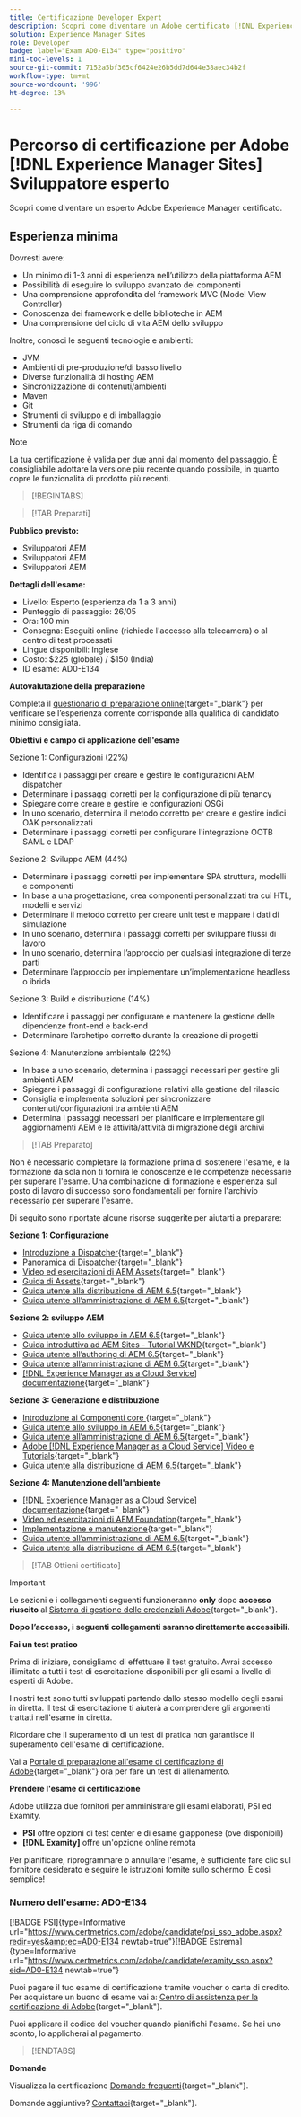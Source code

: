 ```yaml
---
title: Certificazione Developer Expert
description: Scopri come diventare un Adobe certificato [!DNL Experience Manager Sites] Esperto.
solution: Experience Manager Sites
role: Developer
badge: label="Exam AD0-E134" type="positivo"
mini-toc-levels: 1
source-git-commit: 7152a5bf365cf6424e26b5dd7d644e38aec34b2f
workflow-type: tm+mt
source-wordcount: '996'
ht-degree: 13%

---
```


# Percorso di certificazione per Adobe [!DNL Experience Manager Sites] Sviluppatore esperto

Scopri come diventare un esperto Adobe Experience Manager certificato.

## Esperienza minima

Dovresti avere:

* Un minimo di 1-3 anni di esperienza nell’utilizzo della piattaforma AEM
* Possibilità di eseguire lo sviluppo avanzato dei componenti
* Una comprensione approfondita del framework MVC (Model View Controller)
* Conoscenza dei framework e delle biblioteche in AEM
* Una comprensione del ciclo di vita AEM dello sviluppo

Inoltre, conosci le seguenti tecnologie e ambienti:

* JVM
* Ambienti di pre-produzione/di basso livello
* Diverse funzionalità di hosting AEM
* Sincronizzazione di contenuti/ambienti
* Maven
* Git
* Strumenti di sviluppo e di imballaggio
* Strumenti da riga di comando

>[!NOTE]
>
>La tua certificazione è valida per due anni dal momento del passaggio. È consigliabile adottare la versione più recente quando possibile, in quanto copre le funzionalità di prodotto più recenti.

>[!BEGINTABS]

>[!TAB Preparati]

**Pubblico previsto:**

* Sviluppatori AEM
* Sviluppatori AEM
* Sviluppatori AEM

**Dettagli dell&#39;esame:**

* Livello: Esperto (esperienza da 1 a 3 anni)
* Punteggio di passaggio: 26/05
* Ora: 100 min
* Consegna: Eseguiti online (richiede l&#39;accesso alla telecamera) o al centro di test processati
* Lingue disponibili: Inglese
* Costo: $225 (globale) / $150 (India)
* ID esame: AD0-E134

**Autovalutazione della preparazione**

Completa il [questionario di preparazione online](https://scorpion.caveon.com/launchpad/ad-q-e129-readiness-questionnaire-for-adobe-aem-assets-developer-professional-exam-copy-9ts38u/ad-q-e116-readiness-questionnaire-for-adobe-aem-developer-expert-exam){target="_blank"} per verificare se l’esperienza corrente corrisponde alla qualifica di candidato minimo consigliata.

**Obiettivi e campo di applicazione dell&#39;esame**

Sezione 1: Configurazioni (22%)

* Identifica i passaggi per creare e gestire le configurazioni AEM dispatcher
* Determinare i passaggi corretti per la configurazione di più tenancy
* Spiegare come creare e gestire le configurazioni OSGi
* In uno scenario, determina il metodo corretto per creare e gestire indici OAK personalizzati
* Determinare i passaggi corretti per configurare l&#39;integrazione OOTB SAML e LDAP

Sezione 2: Sviluppo AEM (44%)

* Determinare i passaggi corretti per implementare SPA struttura, modelli e componenti
* In base a una progettazione, crea componenti personalizzati tra cui HTL, modelli e servizi
* Determinare il metodo corretto per creare unit test e mappare i dati di simulazione
* In uno scenario, determina i passaggi corretti per sviluppare flussi di lavoro
* In uno scenario, determina l’approccio per qualsiasi integrazione di terze parti
* Determinare l’approccio per implementare un’implementazione headless o ibrida

Sezione 3: Build e distribuzione (14%)

* Identificare i passaggi per configurare e mantenere la gestione delle dipendenze front-end e back-end
* Determinare l’archetipo corretto durante la creazione di progetti

Sezione 4: Manutenzione ambientale (22%)

* In base a uno scenario, determina i passaggi necessari per gestire gli ambienti AEM
* Spiegare i passaggi di configurazione relativi alla gestione del rilascio
* Consiglia e implementa soluzioni per sincronizzare contenuti/configurazioni tra ambienti AEM
* Determina i passaggi necessari per pianificare e implementare gli aggiornamenti AEM e le attività/attività di migrazione degli archivi

>[!TAB Preparato]

Non è necessario completare la formazione prima di sostenere l&#39;esame, e la formazione da sola non ti fornirà le conoscenze e le competenze necessarie per superare l&#39;esame. Una combinazione di formazione e esperienza sul posto di lavoro di successo sono fondamentali per fornire l&#39;archivio necessario per superare l&#39;esame.

Di seguito sono riportate alcune risorse suggerite per aiutarti a preparare:

**Sezione 1: Configurazione**

* [Introduzione a Dispatcher](https://experienceleague.adobe.com/docs/experience-manager-learn/cloud-service/underlying-technology/introduction-dispatcher.html?lang=it){target="_blank"}
* [Panoramica di Dispatcher](https://experienceleague.adobe.com/docs/experience-manager-dispatcher/using/dispatcher.html?lang=it){target="_blank"}
* [Video ed esercitazioni di AEM Assets](https://experienceleague.adobe.com/docs/experience-manager-learn/assets/overview.html?lang=it){target="_blank"}
* [Guida di Assets](https://experienceleague.adobe.com/docs/experience-manager-64/assets/home.html?lang=en){target="_blank"}
* [Guida utente alla distribuzione di AEM 6.5](https://experienceleague.adobe.com/docs/experience-manager-65/deploying/home.html?lang=it){target="_blank"}
* [Guida utente all’amministrazione di AEM 6.5](https://experienceleague.adobe.com/docs/experience-manager-65/administering/home.html?lang=en){target="_blank"}

**Sezione 2: sviluppo AEM**

* [Guida utente allo sviluppo in AEM 6.5](https://experienceleague.adobe.com/docs/experience-manager-65/developing/home.html?lang=en){target="_blank"}
* [Guida introduttiva ad AEM Sites - Tutorial WKND](https://experienceleague.adobe.com/docs/experience-manager-learn/getting-started-wknd-tutorial-develop/overview.html?lang=it){target="_blank"}
* [Guida utente all’authoring di AEM 6.5](https://experienceleague.adobe.com/docs/experience-manager-65/authoring/home.html?lang=en){target="_blank"}
* [Guida utente all’amministrazione di AEM 6.5](https://experienceleague.adobe.com/docs/experience-manager-65/administering/home.html?lang=en){target="_blank"}
* [[!DNL Experience Manager as a Cloud Service] documentazione](https://experienceleague.adobe.com/docs/experience-manager-cloud-service/content/home.html?lang=it){target="_blank"}

**Sezione 3: Generazione e distribuzione**

* [Introduzione ai Componenti core ](https://experienceleague.adobe.com/docs/experience-manager-core-components/using/introduction.html?lang=it){target="_blank"}
* [Guida utente allo sviluppo in AEM 6.5](https://experienceleague.adobe.com/docs/experience-manager-65/developing/home.html?lang=en){target="_blank"}
* [Guida utente all’amministrazione di AEM 6.5](https://experienceleague.adobe.com/docs/experience-manager-65/administering/home.html?lang=en){target="_blank"}
* [Adobe [!DNL Experience Manager as a Cloud Service] Video e Tutorials](https://experienceleague.adobe.com/docs/experience-manager-learn/cloud-service/overview.html?lang=it){target="_blank"}
* [Guida utente alla distribuzione di AEM 6.5](https://experienceleague.adobe.com/docs/experience-manager-65/deploying/home.html?lang=it){target="_blank"}

**Sezione 4: Manutenzione dell&#39;ambiente**

* [[!DNL Experience Manager as a Cloud Service] documentazione](https://experienceleague.adobe.com/docs/experience-manager-cloud-service/content/home.html?lang=it){target="_blank"}
* [Video ed esercitazioni di AEM Foundation](https://experienceleague.adobe.com/docs/experience-manager-learn/foundation/overview.html?lang=en){target="_blank"}
* [Implementazione e manutenzione](https://experienceleague.adobe.com/docs/experience-manager-64/deploying/deploying/deploy.html?lang=en){target="_blank"}
* [Guida utente all’amministrazione di AEM 6.5](https://experienceleague.adobe.com/docs/experience-manager-65/administering/home.html?lang=en){target="_blank"}
* [Guida utente alla distribuzione di AEM 6.5](https://experienceleague.adobe.com/docs/experience-manager-65/deploying/home.html?lang=it){target="_blank"}

>[!TAB Ottieni certificato]

>[!IMPORTANT]
>
>Le sezioni e i collegamenti seguenti funzioneranno **only**  dopo **accesso riuscito** al [Sistema di gestione delle credenziali Adobe](http://www.certmetrics.com/adobe){target="_blank"}.

**Dopo l’accesso, i seguenti collegamenti saranno direttamente accessibili.**

**Fai un test pratico**

Prima di iniziare, consigliamo di effettuare il test gratuito. Avrai accesso illimitato a tutti i test di esercitazione disponibili per gli esami a livello di esperti di Adobe.

I nostri test sono tutti sviluppati partendo dallo stesso modello degli esami in diretta. Il test di esercitazione ti aiuterà a comprendere gli argomenti trattati nell&#39;esame in diretta.

Ricordare che il superamento di un test di pratica non garantisce il superamento dell&#39;esame di certificazione.

Vai a [Portale di preparazione all&#39;esame di certificazione di Adobe](https://www.certmetrics.com/adobe/candidate/gmetrix_sso.aspx){target="_blank"} ora per fare un test di allenamento.

**Prendere l&#39;esame di certificazione**

Adobe utilizza due fornitori per amministrare gli esami elaborati, PSI ed Examity.

* **PSI** offre opzioni di test center e di esame giapponese (ove disponibili)
* **[!DNL Examity]** offre un&#39;opzione online remota

Per pianificare, riprogrammare o annullare l&#39;esame, è sufficiente fare clic sul fornitore desiderato e seguire le istruzioni fornite sullo schermo. È così semplice!

### Numero dell&#39;esame: AD0-E134

[!BADGE PSI]{type=Informative url="https://www.certmetrics.com/adobe/candidate/psi_sso_adobe.aspx?redir=yes&amp;ec=AD0-E134 newtab=true"}[!BADGE Estrema]{type=Informative url="https://www.certmetrics.com/adobe/candidate/examity_sso.aspx?eid=AD0-E134 newtab=true"}

Puoi pagare il tuo esame di certificazione tramite voucher o carta di credito. Per acquistare un buono di esame vai a: [Centro di assistenza per la certificazione di Adobe](https://market.xvoucher.com/adobe/global){target="_blank"}.

Puoi applicare il codice del voucher quando pianifichi l&#39;esame. Se hai uno sconto, lo applicherai al pagamento.

>[!ENDTABS]

**Domande**

Visualizza la certificazione [Domande frequenti](https://experienceleague.adobe.com/docs/certification/certification/faq.html?lang=en){target="_blank"}.

Domande aggiuntive? [Contattaci](mailto:certif@adobe.com){target="_blank"}.
